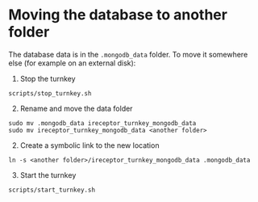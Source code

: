 # Moving the database to another folder

The database data is in the `.mongodb_data` folder. To move it somewhere else (for example on an external disk):

1. Stop the turnkey
```
scripts/stop_turnkey.sh
```

2. Rename and move the data folder
```
sudo mv .mongodb_data ireceptor_turnkey_mongodb_data
sudo mv ireceptor_turnkey_mongodb_data <another folder>
```

2. Create a symbolic link to the new location
```
ln -s <another folder>/ireceptor_turnkey_mongodb_data .mongodb_data
```

3. Start the turnkey
```
scripts/start_turnkey.sh
```

